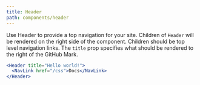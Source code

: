 ```yaml
---
title: Header
path: components/header
---
```


Use Header to provide a top navigation for your site. Children of `Header` will be rendered on the right side of the component. Children should be top level navigation links. The `title` prop specifies what should be rendered to the right of the GitHub Mark.
```.jsx
<Header title="Hello world!">
  <NavLink href="/css">Docs</NavLink>
</Header>
```
